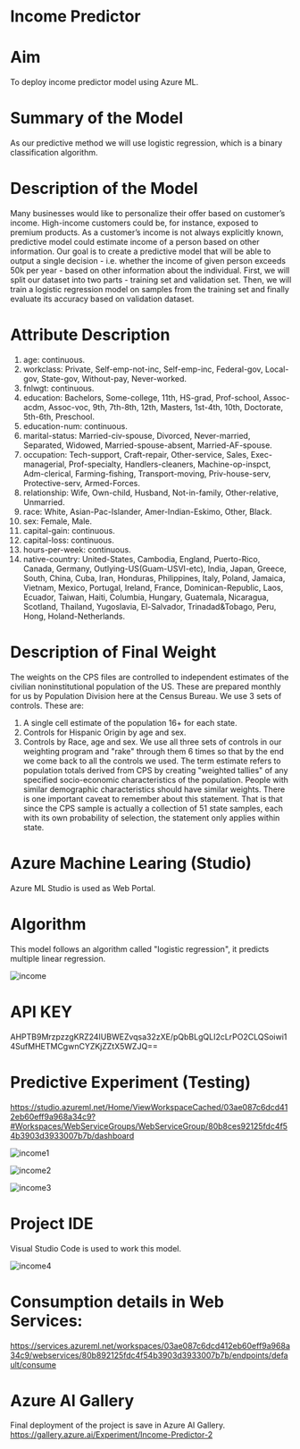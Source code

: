 # Income Predictor 

# Aim
To deploy income predictor model using Azure ML.

# Summary of the Model
As our predictive method we will use logistic regression, which is a binary classification algorithm.

# Description of the Model
Many businesses would like to personalize their offer based on customer’s income. High-income customers could be, for instance, exposed to premium products. As a customer’s income is not always explicitly known, predictive model could estimate income of a person based on other information. Our goal is to create a predictive model that will be able to output a single decision - i.e. whether the income of given person exceeds 50k per year - based on other information about the individual. First, we will split our dataset into two parts - training set and validation set. Then, we will train a logistic regression model on samples from the training set and finally evaluate its accuracy based on validation dataset.

# Attribute Description
1)	age: continuous.
2)	workclass: Private, Self-emp-not-inc, Self-emp-inc, Federal-gov, Local-gov, State-gov, Without-pay, Never-worked.
3)	fnlwgt: continuous.
4)	education: Bachelors, Some-college, 11th, HS-grad, Prof-school, Assoc-acdm, Assoc-voc, 9th, 7th-8th, 12th, Masters, 1st-4th, 10th, Doctorate, 5th-6th, Preschool.
5)	education-num: continuous.
6)	marital-status: Married-civ-spouse, Divorced, Never-married, Separated, Widowed, Married-spouse-absent, Married-AF-spouse.
7)	occupation: Tech-support, Craft-repair, Other-service, Sales, Exec-managerial, Prof-specialty, Handlers-cleaners, Machine-op-inspct, Adm-clerical, Farming-fishing, Transport-moving, Priv-house-serv, Protective-serv, Armed-Forces.
8)	relationship: Wife, Own-child, Husband, Not-in-family, Other-relative, Unmarried.
9)	race: White, Asian-Pac-Islander, Amer-Indian-Eskimo, Other, Black.
10)	sex: Female, Male.
11)	capital-gain: continuous.
12)	capital-loss: continuous.
13)	hours-per-week: continuous.
14)	native-country: United-States, Cambodia, England, Puerto-Rico, Canada, Germany, Outlying-US(Guam-USVI-etc), India, Japan, Greece, South, China, Cuba, Iran, Honduras, Philippines, Italy, Poland, Jamaica, Vietnam, Mexico, Portugal, Ireland, France, Dominican-Republic, Laos, Ecuador, Taiwan, Haiti, Columbia, Hungary, Guatemala, Nicaragua, Scotland, Thailand, Yugoslavia, El-Salvador, Trinadad&Tobago, Peru, Hong, Holand-Netherlands.

# Description of Final Weight
The weights on the CPS files are controlled to independent estimates of the civilian noninstitutional population of the US.  These are prepared monthly for us by Population Division here at the Census Bureau.  We use 3 sets of controls. These are:
1.  A single cell estimate of the population 16+ for each state.
2.  Controls for Hispanic Origin by age and sex.
3.  Controls by Race, age and sex.
We use all three sets of controls in our weighting program and "rake" through them 6 times so that by the end we come back to all the controls we used.
The term estimate refers to population totals derived from CPS by creating "weighted tallies" of any specified socio-economic characteristics of the population.
People with similar demographic characteristics should have similar weights.  There is one important caveat to remember about this statement.  That is that since the CPS sample is actually a collection of 51 state samples, each with its own probability of selection, the statement only applies within state.

# Azure Machine Learing (Studio)
Azure ML Studio is used as Web Portal.

# Algorithm
This model follows an algorithm called "logistic regression", it predicts multiple linear regression.

![income](https://user-images.githubusercontent.com/75660704/152497122-a55c36ad-5934-4399-b9fb-88fcd3a6a366.png)

# API KEY
AHPTB9MrzpzzgKRZ24IUBWEZvqsa32zXE/pQbBLgQLI2cLrPO2CLQSoiwi14SufMHETMCgwnCYZKjZZtX5WZJQ==

# Predictive Experiment (Testing)
https://studio.azureml.net/Home/ViewWorkspaceCached/03ae087c6dcd412eb60eff9a968a34c9?#Workspaces/WebServiceGroups/WebServiceGroup/80b8ces92125fdc4f54b3903d3933007b7b/dashboard

![income1](https://user-images.githubusercontent.com/75660704/152497649-42c4ab9f-b420-4aa2-bf2e-63f2e69912f6.png)

![income2](https://user-images.githubusercontent.com/75660704/152497762-bce14a83-42f5-40fb-807c-bcd4045dd0ea.png)

![income3](https://user-images.githubusercontent.com/75660704/152497890-057a2cf3-dcaf-4151-b379-76d77b0ca673.png)

# Project IDE
Visual Studio Code is used to work this model.

![income4](https://user-images.githubusercontent.com/75660704/152498199-5f007f33-4365-437b-bcca-1b1f909d5fa4.png)

# Consumption details in Web Services:
https://services.azureml.net/workspaces/03ae087c6dcd412eb60eff9a968a34c9/webservices/80b892125fdc4f54b3903d3933007b7b/endpoints/default/consume

# Azure AI Gallery
Final deployment of the project is save in Azure AI Gallery.
https://gallery.azure.ai/Experiment/Income-Predictor-2








